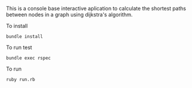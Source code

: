 This is a console base interactive aplication to calculate the shortest paths between nodes in a graph using dijkstra's algorithm.


To install

`bundle install`

To run test

`bundle exec rspec`

To run

`ruby run.rb`
